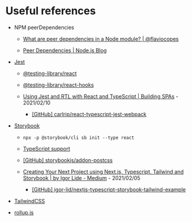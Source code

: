 # Useful references

- NPM peerDependencies

  - [What are peer dependencies in a Node module? | @flaviocopes](https://flaviocopes.com/npm-peer-dependencies/)

  - [Peer Dependencies | Node.js Blog](https://nodejs.org/en/blog/npm/peer-dependencies/)

- [Jest](https://jestjs.io/)

  - [@testing-library/react](https://testing-library.com/docs/react-testing-library/intro/)

  - [@testing-library/react-hooks](https://react-hooks-testing-library.com/)

  - [Using Jest and RTL with React and TypeScript | Building SPAs](https://www.carlrippon.com/using-jest-and-rtl-with-react-typescript/) - 2021/02/10

    - [[GitHub] carlrip/react-typescript-jest-webpack](https://github.com/carlrip/react-typescript-jest-webpack)

- [Storybook](https://storybook.js.org/)

  - `npx -p @storybook/cli sb init --type react`

  - [TypeScript support](https://storybook.js.org/docs/react/configure/typescript)

  - [[GitHub] storybookjs/addon-postcss](https://github.com/storybookjs/addon-postcss)

  - [Creating Your Next Project using Next.js, Typescript, Tailwind and Storybook | by Igor Lide - Medium](https://medium.com/shard-labs/storybook-tailwind-next-js-with-typescript-5a2486f905ec) - 2021/02/05

    - [[GitHub] igor-lid/nextjs-typescript-storybook-tailwind-example](https://github.com/igor-lid/nextjs-typescript-storybook-tailwind-example)

- [TailwindCSS](https://tailwindcss.com/)

- [rollup.js](https://rollupjs.org/guide/en/)
